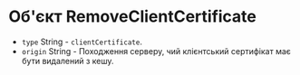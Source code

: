 # Об'єкт RemoveClientCertificate

* `type` String - `clientCertificate`.
* `origin` String - Походження серверу, чий клієнтський сертифікат має бути видалений з кешу.
